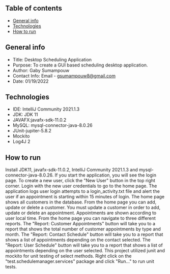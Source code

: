 ## Table of contents
* [General info](#general-info)
* [Technologies](#technologies)
* [How to run](#how-to-run)

## General info
* Title: Desktop Scheduling Application
* Purpose: To create a GUI based scheduling desktop application.
* Author: Gaby Sumampouw
* Contact Info: Email - gsumampouw8@gmail.com
* Date: 01/19/2022

## Technologies
* IDE: IntelliJ Community 2021.1.3
* JDK: JDK 11
* JAVAFX:javafx-sdk-11.0.2
* MySQL: mysql-connector-java-8.0.26
* JUnit-jupiter-5.8.2
* Mockito
* Log4J 2

## How to run
Install JDK11, javafx-sdk-11.0.2, IntelliJ Community 2021.1.3 and mysql-connector-java-8.0.26. If you start the application, you will see the login page. 
To create a new user, click the "New User" button in the top right corner. Login with the new user credentials to go to the home page. The application logs user login attempts to a login_activity.txt file and alert the user if an appointment is starting within 15 minutes of login. 
The home page shows all customers in the database.
From the home page you can add, update or delete a customer. You must update a customer in order to add, update or delete an appointment. Appointments are shown according to user local time. 
From the home page you can navigate to three different reports. The "Report: Customer Appointments" button will take you to a report that shows the total number of customer appointments by type and month.
The "Report: Contact Schedule" button will take you to a report that shows a list of appointments depending on the contact selected. 
The "Report: User Schedule" button will take you to a report that shows a list of appointments depending on the user selected. 
This project utilized junit and mockito for unit testing of select methods. Right click on the "test.schedulemanager.services" package and click "Run..." to run unit tests.



